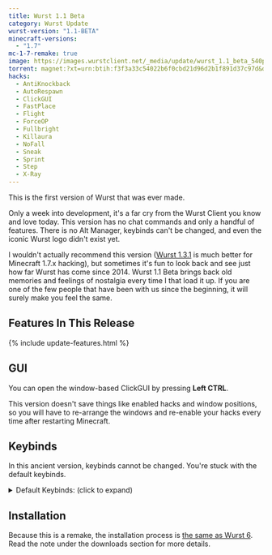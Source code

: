 ```yaml
---
title: Wurst 1.1 Beta
category: Wurst Update
wurst-version: "1.1-BETA"
minecraft-versions:
  - "1.7"
mc-1-7-remake: true
image: https://images.wurstclient.net/_media/update/wurst_1.1_beta_540p.webp
torrent: magnet:?xt=urn:btih:f3f3a33c54022b6f0cbd21d96d2b1f891d37c97d&dn=Wurst%201.1-BETA%20REMAKE&tr=udp%3a%2f%2ftracker.opentrackr.org%3a1337%2fannounce&tr=udp%3a%2f%2f9.rarbg.com%3a2810%2fannounce&tr=udp%3a%2f%2fopen.tracker.cl%3a1337%2fannounce&tr=http%3a%2f%2ftracker.openbittorrent.com%3a80%2fannounce&tr=http%3a%2f%2fopenbittorrent.com%3a80%2fannounce&tr=udp%3a%2f%2fexodus.desync.com%3a6969%2fannounce&tr=udp%3a%2f%2fwww.torrent.eu.org%3a451%2fannounce&tr=udp%3a%2f%2ftracker.torrent.eu.org%3a451%2fannounce&tr=udp%3a%2f%2ftracker.tiny-vps.com%3a6969%2fannounce&tr=udp%3a%2f%2ftracker.pomf.se%3a80%2fannounce&tr=udp%3a%2f%2ftracker.dler.org%3a6969%2fannounce&tr=udp%3a%2f%2ftracker.altrosky.nl%3a6969%2fannounce&tr=udp%3a%2f%2ftracker.0x.tf%3a6969%2fannounce&tr=udp%3a%2f%2fretracker.netbynet.ru%3a2710%2fannounce&tr=udp%3a%2f%2fopentor.org%3a2710%2fannounce&tr=udp%3a%2f%2fopen.stealth.si%3a80%2fannounce&tr=udp%3a%2f%2fmail.realliferpg.de%3a6969%2fannounce&tr=udp%3a%2f%2ffe.dealclub.de%3a6969%2fannounce&tr=udp%3a%2f%2fexplodie.org%3a6969%2fannounce
hacks:
  - AntiKnockback
  - AutoRespawn
  - ClickGUI
  - FastPlace
  - Flight
  - ForceOP
  - Fullbright
  - Killaura
  - NoFall
  - Sneak
  - Sprint
  - Step
  - X-Ray
---
```

This is the first version of Wurst that was ever made.

Only a week into development, it's a far cry from the Wurst Client you know and love today. This version has no chat commands and only a handful of features. There is no Alt Manager, keybinds can't be changed, and even the iconic Wurst logo didn't exist yet.

I wouldn't actually recommend this version ([Wurst 1.3.1](/updates/wurst-1-3-1/) is much better for Minecraft 1.7.x hacking), but sometimes it's fun to look back and see just how far Wurst has come since 2014. Wurst 1.1 Beta brings back old memories and feelings of nostalgia every time I that load it up. If you are one of the few people that have been with us since the beginning, it will surely make you feel the same.

## Features In This Release

{% include update-features.html %}

## GUI

You can open the window-based ClickGUI by pressing **Left CTRL**.

This version doesn't save things like enabled hacks and window positions, so you will have to re-arrange the windows and re-enable your hacks every time after restarting Minecraft.

## Keybinds

In this ancient version, keybinds cannot be changed. You're stuck with the default keybinds.

<details>
  <summary class="padding10">Default Keybinds: (click to expand)</summary>
  <ul>
    <li>F -> FastPlace</li>
    <li>C -> Fullbright</li>
    <li>G -> Flight</li>
    <li>R -> Killaura</li>
    <li>Left CTRL -> ClickGUI</li>
    <li>X -> X-Ray</li>
    <li>Z -> Sneak</li>
  </ul>
</details>

## Installation

Because this is a remake, the installation process is [the same as Wurst 6](/tutorials/how-to-install/wurst-6/). Read the note under the downloads section for more details.
